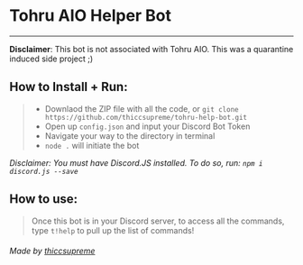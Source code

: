 # Tohru AIO Helper Bot
____

**Disclaimer**: This bot is not associated with Tohru AIO. This was a quarantine induced side project ;)

## How to Install + Run:

> - Downlaod the ZIP file with all the code, or `git clone https://github.com/thiccsupreme/tohru-help-bot.git`
> - Open up `config.json` and input your Discord Bot Token
> - Navigate your way to the directory in terminal
> - `node .` will initiate the bot

*Disclaimer: You must have Discord.JS installed. To do so, run: `npm i discord.js --save`*

## How to use:
> Once this bot is in your Discord server, to access all the commands, type `t!help` to pull up the list of commands!

###### Made by [thiccsupreme](https://twitter.com/footlockerru)
